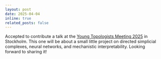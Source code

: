 ```yaml
---
layout: post
date: 2025-04-04
inline: true
related_posts: false
---
```


Accepted to contribute a talk at the [Young Topologists Meeting 2025](https://www.math-stockholm.se/ytm2025-1.1350169) in Stockholm. This one will be about a small little project on directed simplicial complexes, neural networks, and mechanistic interpretability. Looking forward to sharing it!